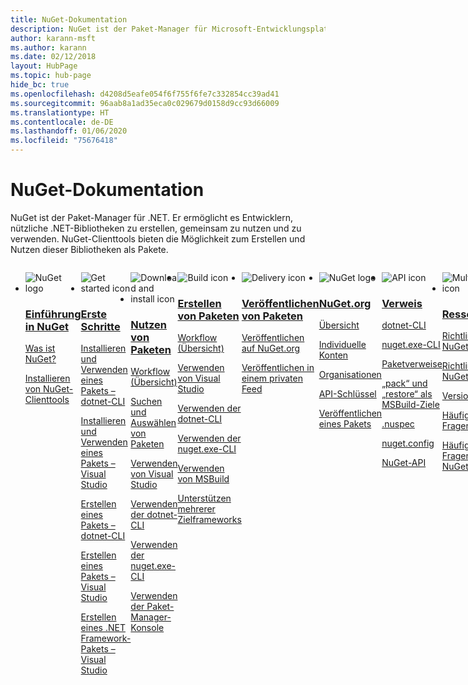 ```yaml
---
title: NuGet-Dokumentation
description: NuGet ist der Paket-Manager für Microsoft-Entwicklungsplattformen mit .NET. Die NuGet-Clienttools bieten die Möglichkeit zum Erstellen und Nutzen von Paketen.
author: karann-msft
ms.author: karann
ms.date: 02/12/2018
layout: HubPage
ms.topic: hub-page
hide_bc: true
ms.openlocfilehash: d4208d5eafe054f6f755f6fe7c332854cc39ad41
ms.sourcegitcommit: 96aab8a1ad35eca0c029679d0158d9cc93d66009
ms.translationtype: HT
ms.contentlocale: de-DE
ms.lasthandoff: 01/06/2020
ms.locfileid: "75676418"
---
```

<div id="main" class="v2">
    <div class="container">
        <h1>NuGet-Dokumentation</h1>
        <p>NuGet ist der Paket-Manager für .NET. Er ermöglicht es Entwicklern, nützliche .NET-Bibliotheken zu erstellen, gemeinsam zu nutzen und zu verwenden. NuGet-Clienttools bieten die Möglichkeit zum Erstellen und Nutzen dieser Bibliotheken als Pakete.</p> 

<ul id="index1" class="cardsF panelContent singlePanelContent cols cols4" style="float: left; display: flex!important;">
    <li>
        <div class="cardSize">
            <div class="cardPadding">
                <div class="card">
                    <div class="cardImageOuter">
                        <div class="cardImage">
                            <img src="https://docs.microsoft.com/media/logos/logo_nuget.svg" alt="NuGet logo" />
                        </div>
                    </div>
                    <div class="cardText">
                        <h3><a href="what-is-nuget.md">Einführung in NuGet</a></h3>
                        <p>
                            <a href="what-is-nuget.md">Was ist NuGet?</a>
                        </p>
                        <p>
                            <a href="install-nuget-client-tools.md">Installieren von NuGet-Clienttools</a>
                        </p>
                    </div>
                </div>
            </div>
        </div>
    </li>
    <li>
        <div class="cardSize">
            <div class="cardPadding">
                <div class="card">
                    <div class="cardImageOuter">
                        <div class="cardImage">
                            <img src="https://docs.microsoft.com/media/common/i_get-started.svg" alt="Get started icon" />
                        </div>
                    </div>
                    <div class="cardText">
                        <h3><a href="install-nuget-client-tools.md">Erste Schritte</a></h3>
                        <p>
                            <a href="quickstart/install-and-use-a-package-using-the-dotnet-cli.md">Installieren und Verwenden eines Pakets – dotnet-CLI</a>
                        </p>
                        <p>
                            <a href="quickstart/install-and-use-a-package-in-visual-studio.md">Installieren und Verwenden eines Pakets – Visual Studio</a>
                        </p>
                        <p>
                            <a href="quickstart/create-and-publish-a-package-using-the-dotnet-cli.md">Erstellen eines Pakets – dotnet-CLI</a>
                        </p>
                        <p>
                            <a href="quickstart/create-and-publish-a-package-using-visual-studio.md">Erstellen eines Pakets – Visual Studio</a>
                        </p>
                        <p>
                            <a href="quickstart/create-and-publish-a-package-using-visual-studio-net-framework.md">Erstellen eines .NET Framework-Pakets – Visual Studio</a>
                        </p>
                    </div>
                </div>
            </div>
        </div>
    </li>
    <li>
        <div class="cardSize">
            <div class="cardPadding">
                <div class="card">
                    <div class="cardImageOuter">
                        <div class="cardImage">
                            <img src="https://docs.microsoft.com//media/common/i_download-install.svg" alt="Download and install icon" />
                        </div>
                    </div>
                    <div class="cardText">
                        <h3><a href="consume-packages/overview-and-workflow.md">Nutzen von Paketen</a></h3>
                        <p>
                            <a href="consume-packages/overview-and-workflow.md">Workflow (Übersicht)</a>
                        </p>
                        <p>
                            <a href="consume-packages/finding-and-choosing-packages.md">Suchen und Auswählen von Paketen</a>
                        </p>
                        <p>
                            <a href="consume-packages/install-use-packages-visual-studio.md">Verwenden von Visual Studio</a>
                        </p>
                        <p>
                            <a href="consume-packages/install-use-packages-dotnet-cli.md">Verwenden der dotnet-CLI</a>
                        </p>
                        <p>
                            <a href="consume-packages/install-use-packages-nuget-cli.md">Verwenden der nuget.exe-CLI</a>
                        </p>
                        <p>
                            <a href="consume-packages/install-use-packages-powershell.md">Verwenden der Paket-Manager-Konsole</a>
                        </p>
                    </div>
                </div>
            </div>
        </div>
    </li>
    <li>
        <div class="cardSize">
            <div class="cardPadding">
                <div class="card">
                    <div class="cardImageOuter">
                        <div class="cardImage">
                            <img src="https://docs.microsoft.com/media/common/i_build.svg" alt="Build icon" />
                        </div>
                    </div>
                    <div class="cardText">
                        <h3><a href="create-packages/overview-and-workflow.md">Erstellen von Paketen</a></h3>
                        <p>
                            <a href="create-packages/overview-and-workflow.md">Workflow (Übersicht)</a>
                        </p>
                        <p>
                            <a href="quickstart/create-and-publish-a-package-using-visual-studio.md">Verwenden von Visual Studio</a>
                        </p>
                        <p>
                            <a href="create-packages/creating-a-package-dotnet-cli.md">Verwenden der dotnet-CLI</a>
                        </p>
                        <p>
                            <a href="create-packages/creating-a-package.md">Verwenden der nuget.exe-CLI</a>
                        </p>
                        <p>
                            <a href="create-packages/creating-a-package-msbuild.md">Verwenden von MSBuild</a>
                        </p>
                        <p>
                            <a href="create-packages/multiple-target-frameworks-project-file.md">Unterstützen mehrerer Zielframeworks</a>
                        </p>
                    </div>
                </div>
            </div>
        </div>
    </li>
        <li>
        <div class="cardSize">
            <div class="cardPadding">
                <div class="card">
                    <div class="cardImageOuter">
                        <div class="cardImage">
                            <img src="https://docs.microsoft.com/media/common/i_delivery.svg" alt="Delivery icon" />
                        </div>
                    </div>
                    <div class="cardText">
                        <h3><a href="nuget-org/publish-a-package.md">Veröffentlichen von Paketen</a></h3>
                        <p>
                            <a href="nuget-org/publish-a-package.md">Veröffentlichen auf NuGet.org</a>
                        </p>
                        <p>
                            <a href="hosting-packages/overview.md">Veröffentlichen in einem privaten Feed</a>
                        </p>
                    </div>
                </div>
            </div>
        </div>
    </li>
    <li>
        <div class="cardSize">
            <div class="cardPadding">
                <div class="card">
                    <div class="cardImageOuter">
                        <div class="cardImage">
                            <img src="https://docs.microsoft.com/media/logos/logo_nuget.svg" alt="NuGet logo" />
                        </div>
                    </div>
                    <div class="cardText">
                        <h3><a href="nuget-org/overview-nuget-org.md">NuGet.org</a></h3>
                        <p>
                            <a href="nuget-org/overview-nuget-org.md">Übersicht</a>
                        </p>
                        <p>
                            <a href="nuget-org/individual-accounts.md">Individuelle Konten</a>
                        </p>
                        <p>
                            <a href="nuget-org/organizations-on-nuget-org.md">Organisationen</a>
                        </p>
                        <p>
                            <a href="nuget-org/scoped-api-keys.md">API-Schlüssel</a>
                        </p>
                        <p>
                            <a href="nuget-org/publish-a-package.md">Veröffentlichen eines Pakets</a>
                        </p>
                    </div>
                </div>
            </div>
        </div>
    </li>
        <li>
        <div class="cardSize">
            <div class="cardPadding">
                <div class="card">
                    <div class="cardImageOuter">
                        <div class="cardImage">
                            <img src="https://docs.microsoft.com/media/common/i_reference.svg" alt="API icon" />
                        </div>
                    </div>
                    <div class="cardText">
                        <h3><a href="reference/nuspec.md">Verweis</a></h3>
                        <p>
                            <a href="reference/dotnet-commands.md">dotnet-CLI</a>
                        </p>
                        <p>
                            <a href="reference/nuget-exe-cli-reference.md">nuget.exe-CLI</a>
                        <p>
                            <a href="consume-packages/package-references-in-project-files.md">Paketverweise</a>
                        </p>
                        <p>
                            <a href="reference/msbuild-targets.md">„pack“ und „restore“ als MSBuild-Ziele</a>
                        </p>
                        <p>
                            <a href="reference/nuspec.md">.nuspec</a>
                        </p>
                        <p>
                            <a href="reference/nuget-config-file.md">nuget.config</a>
                        </p>
                        <p>
                            <a href="api/overview.md">NuGet-API</a>
                        </p>
                    </div>
                </div>
            </div>
        </div>
    </li>
    <li>
        <div class="cardSize">
            <div class="cardPadding">
                <div class="card">
                    <div class="cardImageOuter">
                        <div class="cardImage">
                            <img src="https://docs.microsoft.com//media/common/i_multi-connect.svg" alt="Multi-connect icon" />
                        </div>
                    </div>
                    <div class="cardText">
                        <h3><a href="policies/governance.md">Ressourcen</a></h3>
                        <p>
                            <a href="policies/governance.md">Richtlinien – NuGet</a>
                        </p>
                        <p>
                            <a href="nuget-org/policies/data-requests.md">Richtlinien – NuGet.org</a>
                        </p>
                        <p>
                            <a href="release-notes/known-issues.md">Versionshinweise</a>
                        </p>
                        <p>
                            <a href="resources/nuget-faq.md">Häufig gestellte Fragen – NuGet</a>
                        </p>
                        <p>
                            <a href="nuget-org/nuget-org-faq.md">Häufig gestellte Fragen – NuGet.org</a>
                        </p>
                    </div>
                </div>
            </div>
        </div>
    </li>
</ul>
    </div>
</div>

